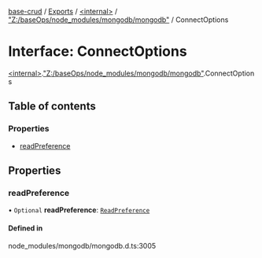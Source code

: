 [base-crud](../README.md) / [Exports](../modules.md) / [\<internal\>](../modules/internal_.md) / ["Z:/baseOps/node\_modules/mongodb/mongodb"](../modules/internal_._Z__baseOps_node_modules_mongodb_mongodb_.md) / ConnectOptions

# Interface: ConnectOptions

[\<internal\>](../modules/internal_.md).["Z:/baseOps/node\_modules/mongodb/mongodb"](../modules/internal_._Z__baseOps_node_modules_mongodb_mongodb_.md).ConnectOptions

## Table of contents

### Properties

- [readPreference](internal_._Z__baseOps_node_modules_mongodb_mongodb_.ConnectOptions.md#readpreference)

## Properties

### readPreference

• `Optional` **readPreference**: [`ReadPreference`](../classes/internal_._Z__baseOps_node_modules_mongodb_mongodb_.ReadPreference.md)

#### Defined in

node_modules/mongodb/mongodb.d.ts:3005
